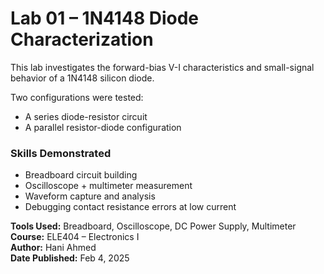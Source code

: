 # Lab 01 – 1N4148 Diode Characterization

This lab investigates the forward-bias V-I characteristics and small-signal behavior of a 1N4148 silicon diode.

Two configurations were tested:
- A series diode-resistor circuit
- A parallel resistor-diode configuration

### Skills Demonstrated
- Breadboard circuit building
- Oscilloscope + multimeter measurement
- Waveform capture and analysis
- Debugging contact resistance errors at low current

**Tools Used:** Breadboard, Oscilloscope, DC Power Supply, Multimeter  
**Course:** ELE404 – Electronics I  
**Author:** Hani Ahmed  
**Date Published:** Feb 4, 2025
